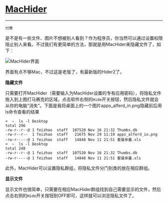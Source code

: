 # [MacHider](http://macpaw.com/support/hider/knowledgebase/machider-support)
---
`付费`

是不是有一些文件、图片不想被别人看到？作为程序员，你当然可以通过设置权限阻止别人来看。不过我们有更简单的方法，那就是用MacHider来隐藏文件了，如下：

![MacHider界面][1]

界面有点不够Mac，不过这是老版了，有最新版的Hider2了。

**隐藏文件**

只需要打开MacHider（需要输入为MacHider设置的专有应用密码），将隐私文件拖入到上图打马赛克的区域，点击软件右侧的`Hide`开关按钮，然后隐私文件就会从你的电脑“消失”。下面是我将桌面上的一个图片apps_alferd_in.png隐藏前后用ls命令查看的结果

	➜  ~  ls -l Desktop
	total 296
	-rw-r--r--@ 1 feizhao  staff  107520 Nov 16 21:32 Thumbs.db
	-rw-r--r--  1 feizhao  staff   21675 Nov 29 11:19 apps_alferd_in.png
	-rw-r-----@ 1 feizhao  staff   14848 Nov 11 21:51 套餐余量.xls
	➜  ~  ls -l Desktop
	total 248
	-rw-r--r--@ 1 feizhao  staff  107520 Nov 16 21:32 Thumbs.db
	-rw-r-----@ 1 feizhao  staff   14848 Nov 11 21:51 套餐余量.xls

此外，MacHider可以设置隐私群组，将隐私文件分门别类的放在相应群组。

**显示文件**

显示文件也很简单，只需要在相应MacHider群组找到自己需要显示的文件，然后点击右侧的`Hide`开关按钮到OFF即可，这样就可以浏览隐私文件了。

[1]:http://xuelangzf-github.qiniudn.com/2014-11-11_MacHider.png